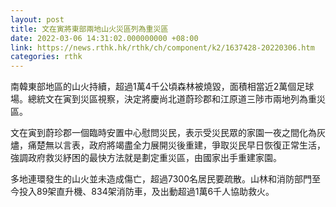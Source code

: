 ```yaml
---
layout: post
title: 文在寅將東部兩地山火災區列為重災區
date: 2022-03-06 14:31:02.000000000 +08:00
link: https://news.rthk.hk/rthk/ch/component/k2/1637428-20220306.htm
categories: rthk
---
```


南韓東部地區的山火持續，超過1萬4千公頃森林被燒毀，面積相當近2萬個足球場。總統文在寅到災區視察，決定將慶尚北道蔚珍郡和江原道三陟市兩地列為重災區。

文在寅到蔚珍郡一個臨時安置中心慰問災民，表示受災民眾的家園一夜之間化為灰燼，痛楚無以言表，政府將竭盡全力展開災後重建，爭取災民早日恢復正常生活，強調政府救災紓困的最快方法就是劃定重災區，由國家出手重建家園。

多地連環發生的山火並未造成傷亡，超過7300名居民要疏散。山林和消防部門至今投入89架直升機、834架消防車，及出動超過1萬6千人協助救火。
